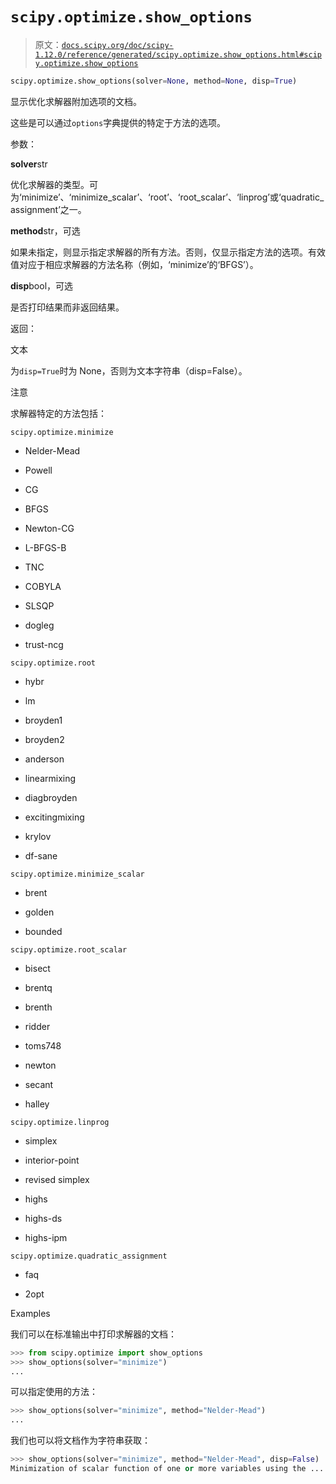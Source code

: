# `scipy.optimize.show_options`

> 原文：[`docs.scipy.org/doc/scipy-1.12.0/reference/generated/scipy.optimize.show_options.html#scipy.optimize.show_options`](https://docs.scipy.org/doc/scipy-1.12.0/reference/generated/scipy.optimize.show_options.html#scipy.optimize.show_options)

```py
scipy.optimize.show_options(solver=None, method=None, disp=True)
```

显示优化求解器附加选项的文档。

这些是可以通过`options`字典提供的特定于方法的选项。

参数：

**solver**str

优化求解器的类型。可为‘minimize’、‘minimize_scalar’、‘root’、‘root_scalar’、‘linprog’或‘quadratic_assignment’之一。

**method**str，可选

如果未指定，则显示指定求解器的所有方法。否则，仅显示指定方法的选项。有效值对应于相应求解器的方法名称（例如，‘minimize’的‘BFGS’）。

**disp**bool，可选

是否打印结果而非返回结果。

返回：

文本

为`disp=True`时为 None，否则为文本字符串（disp=False）。

注意

求解器特定的方法包括：

`scipy.optimize.minimize`

+   Nelder-Mead

+   Powell

+   CG

+   BFGS

+   Newton-CG

+   L-BFGS-B

+   TNC

+   COBYLA

+   SLSQP

+   dogleg

+   trust-ncg

`scipy.optimize.root`

+   hybr

+   lm

+   broyden1

+   broyden2

+   anderson

+   linearmixing

+   diagbroyden

+   excitingmixing

+   krylov

+   df-sane

`scipy.optimize.minimize_scalar`

+   brent

+   golden

+   bounded

`scipy.optimize.root_scalar`

+   bisect

+   brentq

+   brenth

+   ridder

+   toms748

+   newton

+   secant

+   halley

`scipy.optimize.linprog`

+   simplex

+   interior-point

+   revised simplex

+   highs

+   highs-ds

+   highs-ipm

`scipy.optimize.quadratic_assignment`

+   faq

+   2opt

Examples

我们可以在标准输出中打印求解器的文档：

```py
>>> from scipy.optimize import show_options
>>> show_options(solver="minimize")
... 
```

可以指定使用的方法：

```py
>>> show_options(solver="minimize", method="Nelder-Mead")
... 
```

我们也可以将文档作为字符串获取：

```py
>>> show_options(solver="minimize", method="Nelder-Mead", disp=False)
Minimization of scalar function of one or more variables using the ... 
```
